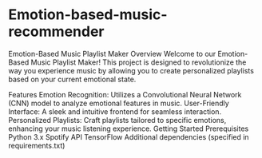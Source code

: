 # Emotion-based-music-recommender
Emotion-Based Music Playlist Maker
Overview
Welcome to our Emotion-Based Music Playlist Maker! This project is designed to revolutionize the way you experience music by allowing you to create personalized playlists based on your current emotional state.

Features
Emotion Recognition: Utilizes a Convolutional Neural Network (CNN) model to analyze emotional features in music.
User-Friendly Interface: A sleek and intuitive frontend for seamless interaction.
Personalized Playlists: Craft playlists tailored to specific emotions, enhancing your music listening experience.
Getting Started
Prerequisites
Python 3.x
Spotify API
TensorFlow
Additional dependencies (specified in requirements.txt)
